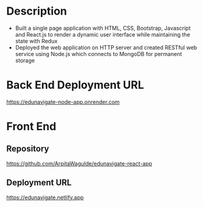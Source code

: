 # Description

* Built a single page application with HTML, CSS, Bootstrap, Javascript and React.js to render a dynamic user interface
while maintaining the state with Redux
* Deployed the web application on HTTP server and created RESTful web service using Node.js which connects to
MongoDB for permanent storage

# Back End Deployment URL
https://edunavigate-node-app.onrender.com

# Front End

## Repository
https://github.com/ArpitaWagulde/edunavigate-react-app

## Deployment URL
https://edunavigate.netlify.app
